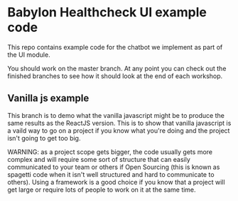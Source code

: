 # Babylon Healthcheck UI example code

This repo contains example code for the chatbot we implement as part of the UI module.

You should work on the master branch. At any point you can check out the finished branches to see how it should look at the end of each workshop.

## Vanilla js example

This branch is to demo what the vanilla javascript might be to produce the same results as the ReactJS version. This is to show that vanilla javascript is a vaild way to go on a project if you know what you're doing and the project isn't going to get too big. 

WARNING: as a project scope gets bigger, the code usually gets more complex and will require some sort of structure that can easily communicated to your team or others if Open Sourcing (this is known as spagetti code when it isn't well structured and hard to communicate to others). Using a framework is a good choice if you know that a project will get large or require lots of people to work on it at the same time.